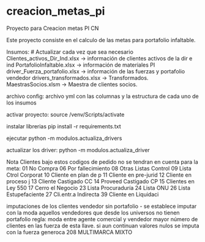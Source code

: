 # creacion_metas_pi
Proyecto para Creacion metas PI CN

Este proyecto consiste en el calculo de las metas para portafolio infaltable.

Insumos: # Actualizar cada vez que sea necesario
    Clientes_activos_Dir_Ind.xlsx -> información de clientes activos de la dir e ind
    PortafolioInfaltable.xlsx -> información de materiales PI
    driver_Fuerza_portafolio.xlsx -> información de las fuerzas y portafolio vendedor
    drivers_transformados.xlsx -> Transformados.
    MaestrasSocios.xlsm -> Maestra de clientes socios.

archivo config:
    archivo yml con las columnas y la estructura de cada uno de los insumos

activar proyecto:
    source /venv/Scripts/activate

instalar librerias
    pip install -r requirements.txt

ejecutar
    python -m modulos.actualiza_drivers

actualizar los driver:
    python -m modulos.actualiza_driver

Nota Clientes bajo estos codigos de pedido no se tendran en cuenta para la meta:
    01	No Compra
    06	Por fallecimiento
    08	Otras Listas Control
    09	Lista Ctrol Corporat
    10	Cliente en plan de p
    11	Cliente en pre-jurid
    12	Cliente en proceso j
    13	Cliente Castigado CC
    14	Proveed Castigado CP
    15	Clientes en Ley 550
    17	Cerro el Negocio
    23	Lista Procuraduría
    24	Lista ONU
    26	Lista Estupefaciente
    27	Cli.entr.a Indirecta
    39	Cliente en Liquidaci

imputaciones de los clientes vendedor sin portafolio
    - se establece imputar con la moda aquellos vendedores que desde los universos no tienen portafolio
        regla: moda entre agente comercial y vendedor mayor número de clientes en las fuerza de esta llave.
        si aun continuan valores nulos se imputa con la fuerza generoca 208 MULTIMARCA MIXTO

